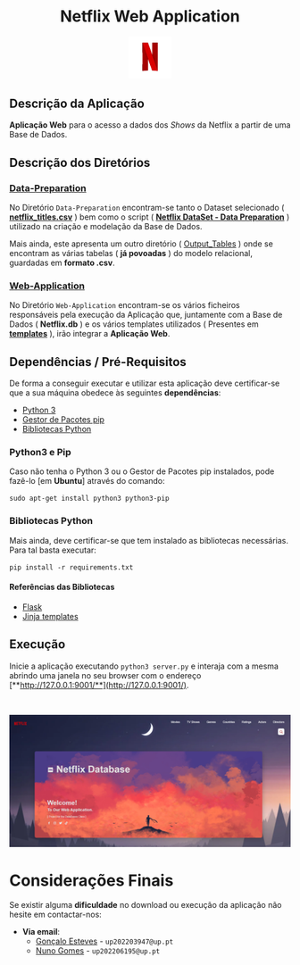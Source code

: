 <div align="center">
    <h1>Netflix Web Application</h1>
</div>

<p align="center" width="100%">
    <img src="./Web-Application/static/assets/Netflix.gif" width="15%" height="10%" />
</p>

## Descrição da Aplicação
**Aplicação Web** para o acesso a dados dos *Shows* da Netflix a partir de uma Base de Dados.

## Descrição dos Diretórios

### [Data-Preparation](/Data-Preparation/)
No Diretório `Data-Preparation` encontram-se tanto o Dataset selecionado ( [**netflix_titles.csv**](/Data-Preparation/netflix_titles.csv) ) bem como o script ( [**Netflix DataSet - Data Preparation**](/Data-Preparation/Netflix%20DataSet%20-%20Data%20Preparation.ipynb) ) utilizado na criação e modelação da Base de Dados.

Mais ainda, este apresenta um outro diretório ( [Output_Tables](/Data-Preparation/Output_Tables/) ) onde se encontram as várias tabelas ( **já povoadas** ) do modelo relacional,  guardadas em **formato .csv**.

### [Web-Application](/Web-Application/)
No Diretório `Web-Application` encontram-se os vários ficheiros responsáveis pela execução da Aplicação que, juntamente com a Base de Dados ( **Netflix.db** ) e os vários templates utilizados ( Presentes em [**templates**](/Web-Application/templates/) ), irão integrar a **Aplicação Web**.

## Dependências / Pré-Requisitos

De forma a conseguir executar e utilizar esta aplicação deve certificar-se que a sua máquina obedece às seguintes **dependências**:

- [Python 3](#python3-e-pip)
- [Gestor de Pacotes pip](#python3-e-pip)
- [Bibliotecas Python](#bibliotecas-python)

### Python3 e Pip 

Caso não tenha o Python 3 ou o Gestor de Pacotes pip instalados, pode fazê-lo [em **Ubuntu**] através do comando:

```
sudo apt-get install python3 python3-pip
```

### Bibliotecas Python

Mais ainda, deve certificar-se que tem instalado as bibliotecas necessárias. Para tal basta executar:

```
pip install -r requirements.txt
```

#### Referências das Bibliotecas

- [Flask](https://flask.palletsprojects.com/en/2.0.x/)
- [Jinja templates](https://jinja.palletsprojects.com/en/3.0.x/)

## Execução

Inicie a aplicação executando `python3 server.py` e interaja com a mesma
abrindo uma janela no seu browser com o endereço [**http://127.0.0.1:9001/**](http://127.0.0.1:9001/).

</br>

<p align="center" width="100%">
    <img src="./Web-Application/static/assets/Home_Page.png"/>
</p>

# Considerações Finais

Se existir alguma **dificuldade** no download ou execução da aplicação não hesite em contactar-nos:
- **Via email**: 
    - [Gonçalo Esteves](https://github.com/EstevesX10) - `up202203947@up.pt`
    - [Nuno Gomes](https://github.com/NightF0x26) - `up202206195@up.pt`